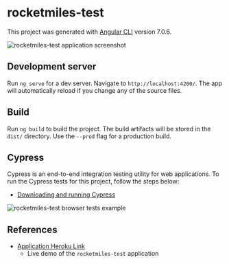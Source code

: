 # rocketmiles-test

This project was generated with [Angular CLI](https://github.com/angular/angular-cli) version 7.0.6.

![](https://i.imgur.com/wqwG6OZ.png "rocketmiles-test application screenshot")

## Development server

Run `ng serve` for a dev server. Navigate to `http://localhost:4200/`. The app will automatically reload if you change any of the source files.

## Build

Run `ng build` to build the project. The build artifacts will be stored in the `dist/` directory. Use the `--prod` flag for a production build.

## Cypress
Cypress is an end-to-end integration testing utility for web applications. To run the Cypress tests for this project, follow the steps below:

* [Downloading and running Cypress](https://docs.cypress.io/guides/getting-started/installing-cypress.html#Direct-download)

![](https://i.imgur.com/BTSKVzK.png "rocketmiles-test browser tests example")

## References

* [Application Heroku Link](https://dw-rocketmiles.herokuapp.com/)
  * Live demo of the `rocketmiles-test` application
